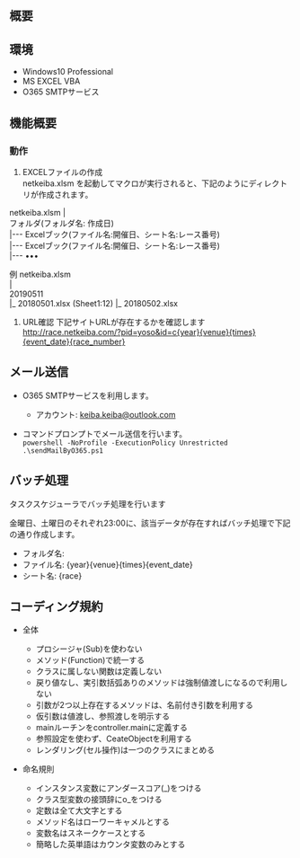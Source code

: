 ## 概要

## 環境
- Windows10 Professional
- MS EXCEL VBA
- O365 SMTPサービス

## 機能概要
### 動作

1. EXCELファイルの作成  
netkeiba.xlsm を起動してマクロが実行されると、下記のようにディレクトリが作成されます。  

  netkeiba.xlsm
  |  
  フォルダ(フォルダ名: 作成日)  
    |--- Excelブック(ファイル名:開催日、シート名:レース番号)  
    |--- Excelブック(ファイル名:開催日、シート名:レース番号)  
    |--- ••• 
    
例
  netkeiba.xlsm  
  |  
  20190511  
  |_ 20180501.xlsx (Sheet1:12)
  |_ 20180502.xlsx  


1. URL確認
下記サイトURLが存在するかを確認します  
http://race.netkeiba.com/?pid=yoso&id=c{year}{venue}{times}{event_date}{race_number}  

## メール送信
- O365 SMTPサービスを利用します。  
  - アカウント: keiba.keiba@outlook.com  
  
- コマンドプロンプトでメール送信を行います。  
`powershell -NoProfile -ExecutionPolicy Unrestricted .\sendMailByO365.ps1`  

## バッチ処理
タスクスケジューラでバッチ処理を行います

金曜日、土曜日のそれぞれ23:00に、該当データが存在すればバッチ処理で下記の通り作成します。

- フォルダ名: 
- ファイル名: {year}{venue}{times}{event_date}
- シート名: {race}


## コーディング規約
- 全体
  - プロシージャ(Sub)を使わない
  - メソッド(Function)で統一する
  - クラスに属しない関数は定義しない
  - 戻り値なし、実引数括弧ありのメソッドは強制値渡しになるので利用しない
  - 引数が2つ以上存在するメソッドは、名前付き引数を利用する
  - 仮引数は値渡し、参照渡しを明示する
  - mainルーチンをcontroller.mainに定義する
  - 参照設定を使わず、CeateObjectを利用する
  - レンダリング(セル操作)は一つのクラスにまとめる
  
- 命名規則
  - インスタンス変数にアンダースコア(_)をつける
  - クラス型変数の接頭辞にo_をつける
  - 定数は全て大文字とする
  - メソッド名はローワーキャメルとする
  - 変数名はスネークケースとする
  - 簡略した英単語はカウンタ変数のみとする

